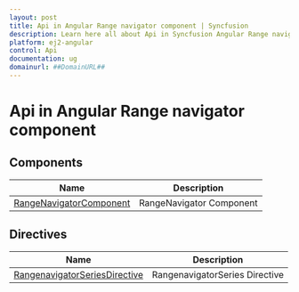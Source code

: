 ```yaml
---
layout: post
title: Api in Angular Range navigator component | Syncfusion
description: Learn here all about Api in Syncfusion Angular Range navigator component of Syncfusion Essential JS 2 and more.
platform: ej2-angular
control: Api 
documentation: ug
domainurl: ##DomainURL##
---
```


# Api in Angular Range navigator component

## Components

| Name | Description |
|------|-------------|
| [RangeNavigatorComponent](https://ej2.syncfusion.com/angular/documentation/api/range-navigator/#RangeNavigatorComponent)| RangeNavigator Component|

## Directives

| Name | Description |
|------|-------------|
| [RangenavigatorSeriesDirective](https://ej2.syncfusion.com/angular/documentation/api/range-navigator/rangenavigatorSeriesDirective/)| RangenavigatorSeries Directive|

